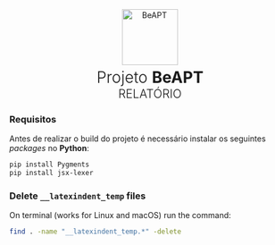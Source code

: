 <div align="center">
<a href="#"><img alt="BeAPT" src="/presentation/public/media/logos/beapt.svg" width="100px"></a>
<h1 style="font-weight: 300; margin-top: 5px; margin-bottom: 0 !important;">Projeto <strong>BeAPT</strong></h1>
<h2 style="text-transform: uppercase; font-weight: 300; margin-top: 0;">Relatório</h2>
</div>

<h3>Requisitos</h3>

Antes de realizar o build do projeto é necessário instalar os seguintes *packages* no **Python**:

```bash
pip install Pygments
pip install jsx-lexer
```


<h3>Delete <code>__latexindent_temp</code> files</h3>

On terminal (works for Linux and macOS) run the command:

```bash
find . -name "__latexindent_temp.*" -delete
```